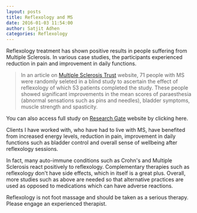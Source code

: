 ```yaml
---
layout: posts
title: Reflexology and MS
date: 2016-01-03 11:54:00
author: Satjit Adhen
categories: Reflexology
---
```



Reflexology treatment has shown positive results in people suffering from Multiple Sclerosis. In various case studies, the participants experienced reduction in pain and improvement in daily functions.

> <i class="fa fa-quote-left"></i>In an article on [Multiple Sclerosis Trust](https://www.mstrust.org.uk/a-z/reflexology) website, 71 people with MS were randomly seleted in a blind study to ascertain the effect of reflexology of which 53 patients completed the study.  These people showed significant improvements in the mean scores of paraesthesia (abnormal sensations such as pins and needles), bladder symptoms, muscle strength and spasticity.

You can also access full study on [Research Gate](https://www.researchgate.net/publication/10606828_Reflexology_treatment_relieves_symptoms_of_multiple_sclerosis_A_randomized_controlled_study) website by clicking here.

Clients I have worked with, who have had to live with MS, have benefited from increased energy levels, reduction in pain, improvement in daily functions such as bladder control and overall sense of wellbeing after reflexology sessions.

In fact, many auto-immune conditions such as Crohn's and Multiple Sclerosis react positively to reflexology. Complementary therapies such as reflexology don't have side effects, which in itself is a great plus. Overall, more studies such as above are needed so that alternative practices are used as opposed to medications which can have adverse reactions.

Reflexology is not foot massage and should be taken as a serious therapy. Please engage an experienced therapist.
